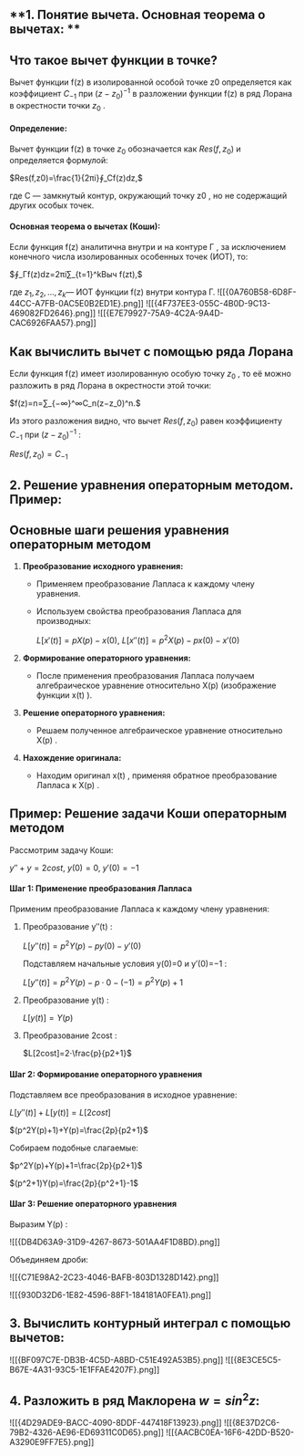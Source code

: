 ## **1. Понятие вычета. Основная теорема о вычетах: **

## **Что такое вычет функции в точке?**

Вычет функции f(z) в изолированной особой точке z0​ определяется как коэффициент $C_{−1}​$ при ${(z−z_0​)^{−1}}$ в разложении функции f(z) в ряд Лорана в окрестности точки $z_0$​ .

#### Определение:

Вычет функции f(z) в точке $z_0​$ обозначается как $Res(f,z_0​)$ и определяется формулой:

$Res(f,z0​)=\frac{1}{2πi}​∮_C​f(z)dz,$

где C — замкнутый контур, окружающий точку z0​ , но не содержащий других особых точек.

#### **Основная теорема о вычетах (Коши):**

Если функция f(z) аналитична внутри и на контуре Γ , за исключением конечного числа изолированных особенных точек (ИОТ), то:

$∮_Γ​f(z)dz=2πi∑_{t=1}^k​Выч f(zt​),$

где $z_1​,z_2​,…,z_k$​ — ИОТ функции f(z) внутри контура Γ.
![[{0A760B58-6D8F-44CC-A7FB-0AC5E0B2ED1E}.png]]
![[{4F737EE3-055C-4B0D-9C13-469082FD2646}.png]]
![[{E7E79927-75A9-4C2A-9A4D-CAC6926FAA57}.png]]

## **Как вычислить вычет с помощью ряда Лорана**

Если функция f(z) имеет изолированную особую точку $z_0$​ , то её можно разложить в ряд Лорана в окрестности этой точки:

$f(z)=n=∑_{−∞}^∞​C_n​(z−z_0​)^n.$

Из этого разложения видно, что вычет $Res(f,z_0​)$ равен коэффициенту $C_{−1}$​ при $(z−z_0​)^{−1}$ :

$Res(f,z_0​)=C_{−1}​$

## **2. Решение уравнения операторным методом. Пример:**

## **Основные шаги решения уравнения операторным методом**

1. **Преобразование исходного уравнения:**
    - Применяем преобразование Лапласа к каждому члену уравнения.
    - Используем свойства преобразования Лапласа для производных:
        
        $L[x′(t)]=pX(p)−x(0)$, $L[x′′(t)]=p^2X(p)−px(0)−x′(0)$
        
2. **Формирование операторного уравнения:**
    - После применения преобразования Лапласа получаем алгебраическое уравнение относительно X(p) (изображение функции x(t) ).
    
3. **Решение операторного уравнения:**
    - Решаем полученное алгебраическое уравнение относительно X(p) .
    
4. **Нахождение оригинала:**
    - Находим оригинал x(t) , применяя обратное преобразование Лапласа к X(p) .

## **Пример: Решение задачи Коши операторным методом**

Рассмотрим задачу Коши:

$y′′+y=2cost$, $y(0)=0$, $y′(0)=−1$

#### Шаг 1: Применение преобразования Лапласа

Применим преобразование Лапласа к каждому члену уравнения:

1. Преобразование y′′(t) :
    
    $L[y′′(t)]=p^2Y(p)−py(0)−y′(0)$
    
    Подставляем начальные условия y(0)=0 и y′(0)=−1 :
    
    $L[y′′(t)]=p^2Y(p)−p⋅0−(−1)=p^2Y(p)+1$
    
2. Преобразование y(t) :
    
    $L[y(t)]=Y(p)$
    
3. Преобразование 2cost :
    
    $L[2cost]=2⋅\frac{p}{p2+1}​$

#### Шаг 2: Формирование операторного уравнения

Подставляем все преобразования в исходное уравнение:

$L[y′′(t)]+L[y(t)]=L[2cost]$

$(p^2Y(p)+1)+Y(p)=\frac{2p}{p2+1}​$

Собираем подобные слагаемые:

$p^2Y(p)+Y(p)+1=\frac{2p}{p2+1}​$

$(p^2+1)Y(p)=\frac{2p​}{p^2+1}-1$
#### Шаг 3: Решение операторного уравнения

Выразим Y(p) :

![[{DB4D63A9-31D9-4267-8673-501AA4F1D8BD}.png]]

Объединяем дроби:

![[{C71E98A2-2C23-4046-BAFB-803D1328D142}.png]]

![[{930D32D6-1E82-4596-88F1-184181A0FEA1}.png]]

## **3. Вычислить контурный интеграл с помощью вычетов:**

![[{BF097C7E-DB3B-4C5D-A8BD-C51E492A53B5}.png]]
![[{8E3CE5C5-B67E-4A31-93C5-1E1FFAE4207F}.png]]

## **4. Разложить в ряд Маклорена $w = sin^2z$:**

![[{4D29ADE9-BACC-4090-8DDF-447418F13923}.png]]
![[{8E37D2C6-79B2-4326-AE96-ED69311C0D65}.png]]
![[{AACBC0EA-16F6-42DD-B520-A3290E9FF7E5}.png]]